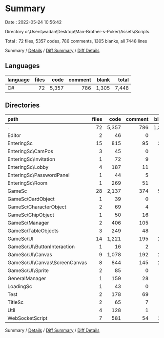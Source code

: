 # Summary

Date : 2022-05-24 10:56:42

Directory c:\Users\wadan\Desktop\Man-Brother-s-Poker\Assets\Scripts

Total : 72 files,  5357 codes, 786 comments, 1305 blanks, all 7448 lines

Summary / [Details](details.md) / [Diff Summary](diff.md) / [Diff Details](diff-details.md)

## Languages
| language | files | code | comment | blank | total |
| :--- | ---: | ---: | ---: | ---: | ---: |
| C# | 72 | 5,357 | 786 | 1,305 | 7,448 |

## Directories
| path | files | code | comment | blank | total |
| :--- | ---: | ---: | ---: | ---: | ---: |
| . | 72 | 5,357 | 786 | 1,305 | 7,448 |
| Editor | 2 | 46 | 0 | 13 | 59 |
| EnteringSc | 15 | 815 | 95 | 214 | 1,124 |
| EnteringSc\CamPos | 3 | 45 | 0 | 12 | 57 |
| EnteringSc\Invitation | 1 | 72 | 9 | 21 | 102 |
| EnteringSc\Lobby | 4 | 187 | 11 | 42 | 240 |
| EnteringSc\PasswordPanel | 1 | 44 | 5 | 13 | 62 |
| EnteringSc\Room | 1 | 269 | 51 | 72 | 392 |
| GameSc | 28 | 2,137 | 374 | 505 | 3,016 |
| GameSc\CardObject | 1 | 39 | 0 | 7 | 46 |
| GameSc\CharacterObject | 2 | 69 | 4 | 16 | 89 |
| GameSc\ChipObject | 1 | 50 | 16 | 15 | 81 |
| GameSc\Manager | 2 | 406 | 105 | 98 | 609 |
| GameSc\TableObjects | 3 | 249 | 48 | 51 | 348 |
| GameSc\UI | 14 | 1,221 | 195 | 290 | 1,706 |
| GameSc\UI\ButtonInteraction | 1 | 16 | 2 | 5 | 23 |
| GameSc\UI\Canvas | 9 | 1,078 | 192 | 260 | 1,530 |
| GameSc\UI\Canvas\ScreenCanvas | 8 | 844 | 145 | 205 | 1,194 |
| GameSc\UI\Sprite | 2 | 85 | 0 | 15 | 100 |
| GeneralManager | 1 | 159 | 28 | 49 | 236 |
| LoadingSc | 1 | 43 | 0 | 12 | 55 |
| Test | 2 | 178 | 69 | 59 | 306 |
| TitleSc | 2 | 65 | 7 | 21 | 93 |
| Util | 4 | 128 | 1 | 32 | 161 |
| WebSocketScript | 7 | 581 | 54 | 143 | 778 |

Summary / [Details](details.md) / [Diff Summary](diff.md) / [Diff Details](diff-details.md)